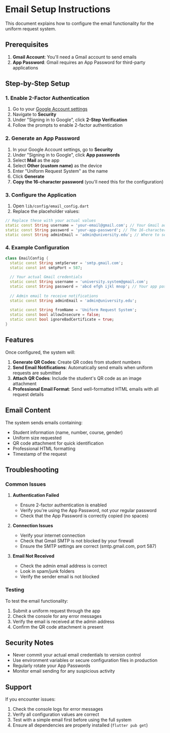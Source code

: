 # Email Setup Instructions

This document explains how to configure the email functionality for the uniform request system.

## Prerequisites

1. **Gmail Account**: You'll need a Gmail account to send emails
2. **App Password**: Gmail requires an App Password for third-party applications

## Step-by-Step Setup

### 1. Enable 2-Factor Authentication

1. Go to your [Google Account settings](https://myaccount.google.com/)
2. Navigate to **Security**
3. Under "Signing in to Google", click **2-Step Verification**
4. Follow the prompts to enable 2-factor authentication

### 2. Generate an App Password

1. In your Google Account settings, go to **Security**
2. Under "Signing in to Google", click **App passwords**
3. Select **Mail** as the app
4. Select **Other (custom name)** as the device
5. Enter "Uniform Request System" as the name
6. Click **Generate**
7. **Copy the 16-character password** (you'll need this for the configuration)

### 3. Configure the Application

1. Open `lib/config/email_config.dart`
2. Replace the placeholder values:

```dart
// Replace these with your actual values
static const String username = 'your-email@gmail.com'; // Your Gmail address
static const String password = 'your-app-password'; // The 16-character app password
static const String adminEmail = 'admin@university.edu'; // Where to send notifications
```

### 4. Example Configuration

```dart
class EmailConfig {
  static const String smtpServer = 'smtp.gmail.com';
  static const int smtpPort = 587;
  
  // Your actual Gmail credentials
  static const String username = 'university.system@gmail.com';
  static const String password = 'abcd efgh ijkl mnop'; // Your app password
  
  // Admin email to receive notifications
  static const String adminEmail = 'admin@university.edu';
  
  static const String fromName = 'Uniform Request System';
  static const bool allowInsecure = false;
  static const bool ignoreBadCertificate = true;
}
```

## Features

Once configured, the system will:

1. **Generate QR Codes**: Create QR codes from student numbers
2. **Send Email Notifications**: Automatically send emails when uniform requests are submitted
3. **Attach QR Codes**: Include the student's QR code as an image attachment
4. **Professional Email Format**: Send well-formatted HTML emails with all request details

## Email Content

The system sends emails containing:

- Student information (name, number, course, gender)
- Uniform size requested
- QR code attachment for quick identification
- Professional HTML formatting
- Timestamp of the request

## Troubleshooting

### Common Issues

1. **Authentication Failed**
   - Ensure 2-factor authentication is enabled
   - Verify you're using the App Password, not your regular password
   - Check that the App Password is correctly copied (no spaces)

2. **Connection Issues**
   - Verify your internet connection
   - Check that Gmail SMTP is not blocked by your firewall
   - Ensure the SMTP settings are correct (smtp.gmail.com, port 587)

3. **Email Not Received**
   - Check the admin email address is correct
   - Look in spam/junk folders
   - Verify the sender email is not blocked

### Testing

To test the email functionality:

1. Submit a uniform request through the app
2. Check the console for any error messages
3. Verify the email is received at the admin address
4. Confirm the QR code attachment is present

## Security Notes

- Never commit your actual email credentials to version control
- Use environment variables or secure configuration files in production
- Regularly rotate your App Passwords
- Monitor email sending for any suspicious activity

## Support

If you encounter issues:

1. Check the console logs for error messages
2. Verify all configuration values are correct
3. Test with a simple email first before using the full system
4. Ensure all dependencies are properly installed (`flutter pub get`)
